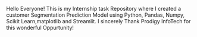 Hello Everyone! This is my Internship task Repository where I created a customer Segmentation Prediction Model using Python, Pandas, Numpy, Scikit Learn,matplotlib  and Streamlit.
I sincerely Thank Prodigy InfoTech for this wonderful Oppurtunity!
